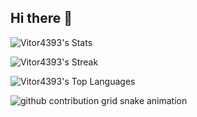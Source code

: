 ## Hi there 👋

![Vitor4393's Stats](https://github-readme-stats.vercel.app/api?username=Vitor4393&theme=slateorange&show_icons=true&hide_border=true&count_private=true)

![Vitor4393's Streak](https://github-readme-streak-stats.herokuapp.com/?user=Vitor4393&theme=slateorange&hide_border=true)

![Vitor4393's Top Languages](https://github-readme-stats.vercel.app/api/top-langs/?username=Vitor4393&theme=slateorange&show_icons=true&hide_border=true&layout=compact)


<picture>
  <source media="(prefers-color-scheme: dark)" srcset="https://raw.githubusercontent.com/Vitor4394/Vitor4394/output/github-contribution-grid-snake-dark.svg" />
  <source media="(prefers-color-scheme: light)" srcset="https://raw.githubusercontent.com/Vitor4394/Vitor4394/output/github-contribution-grid-snake-dark.svg" />
  <img alt="github contribution grid snake animation" src="https://raw.githubusercontent.com/Vitor4394/Vitor4394/output/github-contribution-grid-snake-dark.svg" />
</picture>



<!-- 
<picture>
  <source media="(prefers-color-scheme: dark)" srcset="https://raw.githubusercontent.com/fernandodomeneghetti/fernandodomeneghetti/output/github-contribution-grid-snake-dark.svg">
  <source media="(prefers-color-scheme: light)" srcset="https://raw.githubusercontent.com/fernandodomeneghetti/fernandodomeneghetti/output/github-contribution-grid-snake.svg">
  <img alt="github contribution grid snake animation" src="https://raw.githubusercontent.com/fernandodomeneghetti/fernandodomeneghetti/output/github-contribution-grid-snake.svg">
</picture>
--!>
<!--
**Vitor4393/Vitor4393** is a ✨ _special_ ✨ repository because its `README.md` (this file) appears on your GitHub profile.

Here are some ideas to get you started:

- 🔭 I’m currently working on ...
- 🌱 I’m currently learning ...
- 👯 I’m looking to collaborate on ...
- 🤔 I’m looking for help with ...
- 💬 Ask me about ...
- 📫 How to reach me: ...
- 😄 Pronouns: ...
- ⚡ Fun fact: ...
-->
